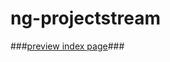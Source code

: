 # ng-projectstream


###[preview index page](http://htmlpreview.github.io/?https://github.com/peterhaochen47/ng-projectstream/blob/master/app/index.html)###


